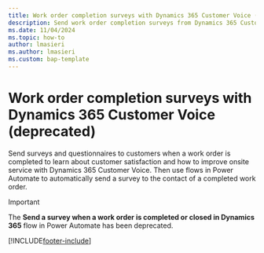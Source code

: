 ```yaml
---
title: Work order completion surveys with Dynamics 365 Customer Voice (deprecated)
description: Send work order completion surveys from Dynamics 365 Customer Voice with Power Automate flows.
ms.date: 11/04/2024
ms.topic: how-to
author: lmasieri
ms.author: lmasieri
ms.custom: bap-template
---
```


# Work order completion surveys with Dynamics 365 Customer Voice (deprecated)

Send surveys and questionnaires to customers when a work order is completed to learn about customer satisfaction and how to improve onsite service with Dynamics 365 Customer Voice. Then use flows in Power Automate to automatically send a survey to the contact of a completed work order.

> [!IMPORTANT]
> The **Send a survey when a work order is completed or closed in Dynamics 365** flow in Power Automate has been deprecated.

<!---
## Prerequisites

- Access and licenses to use Dynamics 365 Field Service and Dynamics 365 Customer Voice.

## Create a survey with Dynamics 365 Customer Voice

Review the learning path to [Create surveys with Dynamics 365 Customer Voice](/training/paths/create-surveys/) and create a survey project to use with Field Service.

## Prepare the email template to send the survey

After creating the survey, [prepare and personalize an email template](/training/modules/send-customer-voice-surveys/1a-templates) to send the survey.

## Enable the Power Automate flow (deprecated)

## Next steps

- [Work order architecture](field-service-architecture.md)
- [Create a work order](create-work-order.md)
- [Work order lifecycle and system statuses](work-order-status-booking-status.md)

--->
[!INCLUDE[footer-include](../includes/footer-banner.md)]
